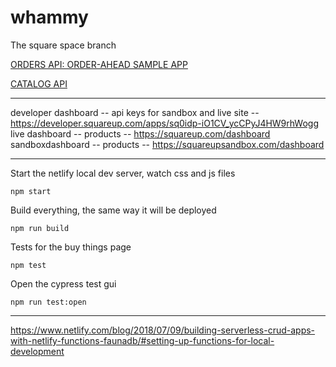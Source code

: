 # whammy
The square space branch


[ORDERS API: ORDER-AHEAD SAMPLE APP](https://developer.squareup.com/docs/orders-api/quick-start/step-2)

[CATALOG API](https://developer.squareup.com/docs/catalog-api/what-it-does)

---------------------------------

developer dashboard -- api keys for sandbox and live site -- https://developer.squareup.com/apps/sq0idp-iO1CV_ycCPyJ4HW9rhWogg
live dashboard -- products -- https://squareup.com/dashboard
sandboxdashboard -- products -- https://squareupsandbox.com/dashboard


-----------------------------------------------


Start the netlify local dev server, watch css and js files
```
npm start
```

Build everything, the same way it will be deployed
```
npm run build
```

Tests for the buy things page
```
npm test
```

Open the cypress test gui
```
npm run test:open
```

-------------------------------------------------


https://www.netlify.com/blog/2018/07/09/building-serverless-crud-apps-with-netlify-functions-faunadb/#setting-up-functions-for-local-development
